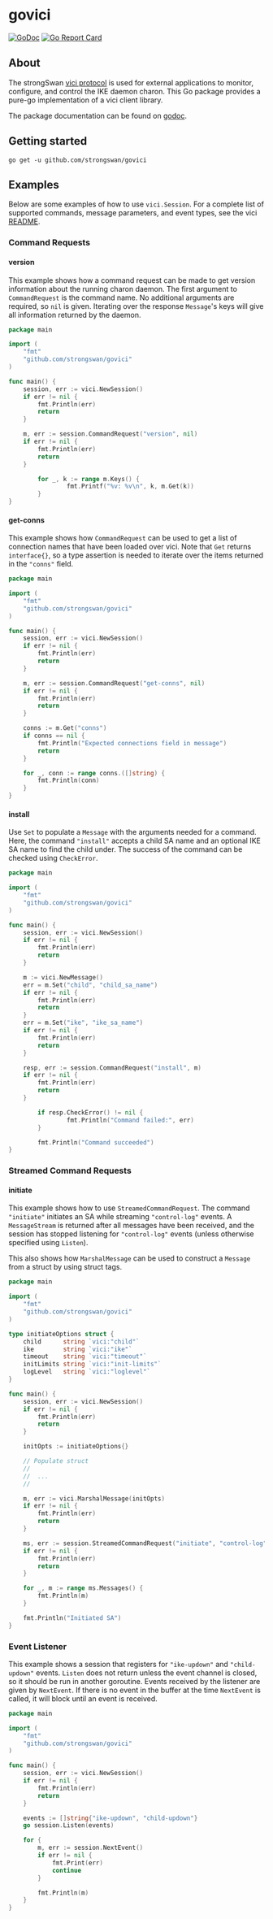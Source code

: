 # govici

[![GoDoc](https://godoc.org/github.com/strongswan/govici?status.svg)](https://godoc.org/github.com/strongswan/govici)
[![Go Report Card](https://goreportcard.com/badge/github.com/strongswan/govici)](https://goreportcard.com/report/github.com/strongswan/govici)

## About

The strongSwan [vici protocol](https://www.strongswan.org/apidoc/md_src_libcharon_plugins_vici_README.html) is used for external applications to monitor, configure, and control the IKE daemon charon. This Go package provides a pure-go implementation of a vici client library.

The package documentation can be found on [godoc](https://godoc.org/github.com/strongswan/govici).

## Getting started
`go get -u github.com/strongswan/govici`

## Examples

Below are some examples of how to use `vici.Session`. For a complete list of supported commands, message parameters, and event types, see the vici [README](https://www.strongswan.org/apidoc/md_src_libcharon_plugins_vici_README.html).

### Command Requests

#### version

This example shows how a command request can be made to get version information about the running charon daemon. The first argument to `CommandRequest` is the command name. No additional arguments are required, so `nil` is given. Iterating over the response `Message`'s keys will give all information returned by the daemon.

```go
package main

import (
	"fmt"
	"github.com/strongswan/govici"
)

func main() {
	session, err := vici.NewSession()
	if err != nil {
		fmt.Println(err)
		return
	}

	m, err := session.CommandRequest("version", nil)
	if err != nil {
		fmt.Println(err)
		return
	}

        for _, k := range m.Keys() {
                fmt.Printf("%v: %v\n", k, m.Get(k))
        }
}
```

#### get-conns

This example shows how `CommandRequest` can be used to get a list of connection names that have been loaded over vici. Note that `Get` returns `interface{}`, so a type assertion is needed to  iterate over the items returned in the `"conns"` field.

```go
package main

import (
	"fmt"
	"github.com/strongswan/govici"
)

func main() {
	session, err := vici.NewSession()
	if err != nil {
		fmt.Println(err)
		return
	}

	m, err := session.CommandRequest("get-conns", nil)
	if err != nil {
		fmt.Println(err)
		return
	}

	conns := m.Get("conns")
	if conns == nil {
		fmt.Println("Expected connections field in message")
		return
	}

	for _, conn := range conns.([]string) {
		fmt.Println(conn)
	}
}
```

#### install

Use `Set` to populate a `Message` with the arguments needed for a command. Here, the command `"install"` accepts a child SA name and an optional IKE SA name to find the child under. The success of the command can be checked using `CheckError`.

```go
package main

import (
	"fmt"
	"github.com/strongswan/govici"
)

func main() {
	session, err := vici.NewSession()
	if err != nil {
		fmt.Println(err)
		return
	}

	m := vici.NewMessage()
	err = m.Set("child", "child_sa_name")
	if err != nil {
		fmt.Println(err)
		return
	}
	err = m.Set("ike", "ike_sa_name")
	if err != nil {
		fmt.Println(err)
		return
	}

	resp, err := session.CommandRequest("install", m)
	if err != nil {
		fmt.Println(err)
		return
	}

        if resp.CheckError() != nil {
                fmt.Println("Command failed:", err)
        }

        fmt.Println("Command succeeded")
}
```

### Streamed Command Requests

#### initiate

This example shows how to use `StreamedCommandRequest`. The command `"initiate"` initiates an SA while streaming `"control-log"` events. A `MessageStream` is returned after all messages have been received, and the session has stopped listening for `"control-log"` events (unless otherwise specified using `Listen`).

This also shows how `MarshalMessage` can be used to construct a `Message` from a struct by using struct tags.

```go
package main

import (
	"fmt"
	"github.com/strongswan/govici"
)

type initiateOptions struct {
	child      string `vici:"child"`
	ike        string `vici:"ike"`
	timeout    string `vici:"timeout"`
	initLimits string `vici:"init-limits"`
	logLevel   string `vici:"loglevel"`
}

func main() {
	session, err := vici.NewSession()
	if err != nil {
		fmt.Println(err)
		return
	}

	initOpts := initiateOptions{}

	// Populate struct
	//
	// 	...
	//

	m, err := vici.MarshalMessage(initOpts)
	if err != nil {
		fmt.Println(err)
		return
	}

	ms, err := session.StreamedCommandRequest("initiate", "control-log", m)
	if err != nil {
		fmt.Println(err)
		return
	}

	for _, m := range ms.Messages() {
		fmt.Println(m)
	}

	fmt.Println("Initiated SA")
}
```

### Event Listener

This example shows a session that registers for `"ike-updown"` and `"child-updown"` events. `Listen` does not return unless the event channel is closed, so it should be run in another goroutine. Events received by the listener are given by `NextEvent`. If there is no event in the buffer at the time  `NextEvent` is called, it will block until an event is received.

```go
package main

import (
	"fmt"
	"github.com/strongswan/govici"
)

func main() {
	session, err := vici.NewSession()
	if err != nil {
		fmt.Println(err)
		return
	}

	events := []string{"ike-updown", "child-updown"}
	go session.Listen(events)

	for {
		m, err := session.NextEvent()
		if err != nil {
			fmt.Print(err)
			continue
		}

		fmt.Println(m)
	}
}
```
